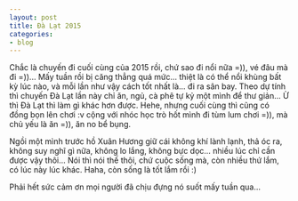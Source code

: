 ```yaml
---
layout: post
title: Đà Lạt 2015
categories:
- blog
---
```


Chắc là chuyến đi cuối cùng của 2015 rồi, chứ sao đi nổi nữa =)), vé đâu mà đi =))... Mấy tuần rồi bị căng thẳng quá mức... thiệt là có thể nổi khùng bất kỳ lúc nào, và mỗi lần như vậy cách tốt nhất là... đi ra sân bay. Theo dự tính thì chuyến Đà Lạt lần này chỉ ăn, ngủ, cà phê tự kỷ một mình để thư giản... Ừ thì Đà Lạt thì làm gì khác hơn được. Hehe, nhưng cuối cùng thì cũng có đồng bọn lên chơi :v cộng với nhóc học trò hốt mình đi tùm lum chơi =)), mà chủ yếu là ăn =)), ăn no bể bụng.

Ngồi một mình trước hồ Xuân Hương giữ cái không khí lành lạnh, thả óc ra, không suy nghĩ gì nữa, không lo lắng, không bực dọc... nhiều lúc chỉ cần được vậy thôi... Nói thì nói thế thôi, chứ cuộc sống mà, còn nhiều thứ lắm, có lúc này lúc khác. Haha, còn sống là tốt lắm rồi :)

Phải hết sức cảm ơn mọi người đã chịu đựng nó suốt mấy tuần qua...


